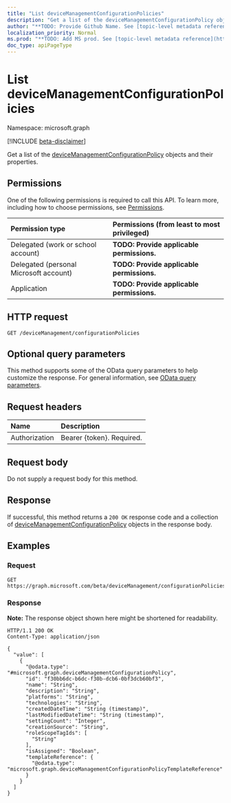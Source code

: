 ```yaml
---
title: "List deviceManagementConfigurationPolicies"
description: "Get a list of the deviceManagementConfigurationPolicy objects and their properties."
author: "**TODO: Provide Github Name. See [topic-level metadata reference](https://msgo.azurewebsites.net/add/document/guidelines/metadata.html#topic-level-metadata)**"
localization_priority: Normal
ms.prod: "**TODO: Add MS prod. See [topic-level metadata reference](https://msgo.azurewebsites.net/add/document/guidelines/metadata.html#topic-level-metadata)**"
doc_type: apiPageType
---
```


# List deviceManagementConfigurationPolicies
Namespace: microsoft.graph

[!INCLUDE [beta-disclaimer](../../includes/beta-disclaimer.md)]

Get a list of the [deviceManagementConfigurationPolicy](../resources/devicemanagementconfigurationpolicy.md) objects and their properties.

## Permissions
One of the following permissions is required to call this API. To learn more, including how to choose permissions, see [Permissions](/graph/permissions-reference).

|Permission type|Permissions (from least to most privileged)|
|:---|:---|
|Delegated (work or school account)|**TODO: Provide applicable permissions.**|
|Delegated (personal Microsoft account)|**TODO: Provide applicable permissions.**|
|Application|**TODO: Provide applicable permissions.**|

## HTTP request

<!-- {
  "blockType": "ignored"
}
-->
``` http
GET /deviceManagement/configurationPolicies
```

## Optional query parameters
This method supports some of the OData query parameters to help customize the response. For general information, see [OData query parameters](/graph/query-parameters).

## Request headers
|Name|Description|
|:---|:---|
|Authorization|Bearer {token}. Required.|

## Request body
Do not supply a request body for this method.

## Response

If successful, this method returns a `200 OK` response code and a collection of [deviceManagementConfigurationPolicy](../resources/devicemanagementconfigurationpolicy.md) objects in the response body.

## Examples

### Request
<!-- {
  "blockType": "request",
  "name": "list_devicemanagementconfigurationpolicy"
}
-->
``` http
GET https://graph.microsoft.com/beta/deviceManagement/configurationPolicies
```


### Response
**Note:** The response object shown here might be shortened for readability.
<!-- {
  "blockType": "response",
  "truncated": true,
  "@odata.type": "Collection(microsoft.graph.deviceManagementConfigurationPolicy)"
}
-->
``` http
HTTP/1.1 200 OK
Content-Type: application/json

{
  "value": [
    {
      "@odata.type": "#microsoft.graph.deviceManagementConfigurationPolicy",
      "id": "f30bb6dc-b6dc-f30b-dcb6-0bf3dcb60bf3",
      "name": "String",
      "description": "String",
      "platforms": "String",
      "technologies": "String",
      "createdDateTime": "String (timestamp)",
      "lastModifiedDateTime": "String (timestamp)",
      "settingCount": "Integer",
      "creationSource": "String",
      "roleScopeTagIds": [
        "String"
      ],
      "isAssigned": "Boolean",
      "templateReference": {
        "@odata.type": "microsoft.graph.deviceManagementConfigurationPolicyTemplateReference"
      }
    }
  ]
}
```

